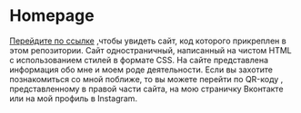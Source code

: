# Homepage
[Перейдите по ссылке](https://vasinkinave.github.io/Homepage/) ,чтобы увидеть сайт, код которого прикpеплен в этом репозитории. Сайт одностраничный, написанный на чистом HTML с использованием стилей в формате CSS. На сайте представлена информация обо мне и моем роде деятельности. Если вы захотите познакомиться со мной поближе, то вы можете перейти по QR-коду , представленному в правой части сайта, на мою страничку Вконтакте или на мой профиль в Instagram.
